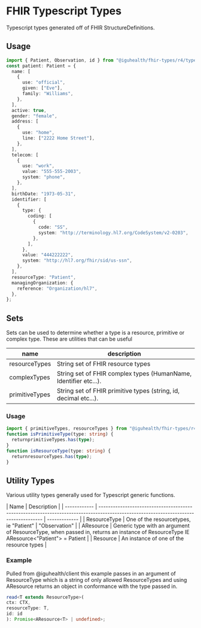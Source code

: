 # FHIR Typescript Types

Typescript types generated off of FHIR StructureDefinitions.

## Usage

```typescript
import { Patient, Observation, id } from "@iguhealth/fhir-types/r4/types";
const patient: Patient = {
  name: [
    {
      use: "official",
      given: ["Eve"],
      family: "Williams",
    },
  ],
  active: true,
  gender: "female",
  address: [
    {
      use: "home",
      line: ["2222 Home Street"],
    },
  ],
  telecom: [
    {
      use: "work",
      value: "555-555-2003",
      system: "phone",
    },
  ],
  birthDate: "1973-05-31",
  identifier: [
    {
      type: {
        coding: [
          {
            code: "SS",
            system: "http://terminology.hl7.org/CodeSystem/v2-0203",
          },
        ],
      },
      value: "444222222",
      system: "http://hl7.org/fhir/sid/us-ssn",
    },
  ],
  resourceType: "Patient",
  managingOrganization: {
    reference: "Organization/hl7",
  },
};
```

## Sets

Sets can be used to determine whether a type is a resource, primitive or complex type.
These are utilities that can be useful

| name           | description                                                      |
| -------------- | ---------------------------------------------------------------- |
| resourceTypes  | String set of FHIR resource types                                |
| complexTypes   | String set of FHIR complex types (HumanName, Identifier etc...). |
| primitiveTypes | String set of FHIR primitive types (string, id, decimal etc...). |

### Usage

```typescript
import { primitiveTypes, resourceTypes } from "@iguhealth/fhir-types/r4/sets";
function isPrimitiveType(type: string) {
  returnprimitiveTypes.has(type);
}
function isResourceType(type: string) {
  returnresourceTypes.has(type);
}
```

## Utility Types

Various utility types generally used for Typescript generic functions.

| Name         | Description                                                                                                                          |
| ------------ | ------------------------------------------------------------------------------------------------------------------------------------ | ------------- |
| ResourceType | One of the resourcetypes, ie "Patient"                                                                                               | "Observation" |
| AResource    | Generic type with an argument of ResourceType, when passed in, returns an instance of ResourceType IE AResource<"Patient"> = Patient |
| Resource     | An instance of one of the resource types                                                                                             |

### Example

Pulled from @iguhealth/client this example passes in an argument of ResourceType
which is a string of only allowed ResourceTypes and using AResource returns an object in conformance with the type passed in.

```typescript
read<T extends ResourceType>(
ctx: CTX,
resourceType: T,
id: id
): Promise<AResource<T> | undefined>;
```
